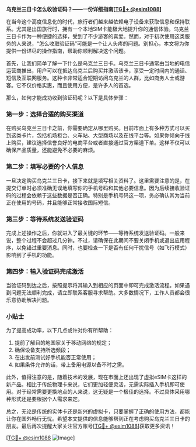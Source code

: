 **乌克兰三日卡怎么收验证码？——一份详细指南[[TG💪+ @esim1088](https://t.me/s/esim1088)]**

在当今这个高度信息化的时代，旅行者们越来越依赖电子设备来获取信息和保持联系。尤其是出国旅行时，拥有一个本地SIM卡能极大地提升你的通信体验。乌克兰三日卡作为一种便捷的选择，受到了不少游客的喜爱。然而，对于初次使用这类服务的人来说，“怎么收取验证码”可能是一个让人头疼的问题。别担心，本文将为你提供一份详尽的操作指南，帮助你顺利解决这个问题。

首先，让我们简单了解一下什么是乌克兰三日卡。乌克兰三日卡通常由当地的电信运营商推出，用户可以在抵达乌克兰后购买并激活该卡，享受一定时间内的通话、短信及互联网服务。这种卡非常适合短期访问乌克兰的人群，比如商务人士或游客。它不仅价格实惠，而且使用方便，是许多人的首选。

那么，如何才能成功收到验证码呢？以下是具体步骤：

### 第一步：选择合适的购买渠道

在购买乌克兰三日卡之前，你需要确定从哪里购买。目前市面上有多种方式可以买到这类卡片，包括机场柜台、火车站、大型商场以及在线平台等。如果你倾向于线上购买，建议选择信誉良好的电商平台或者直接通过官方渠道下单。这样不仅可以确保产品质量，还能避免不必要的麻烦。

### 第二步：填写必要的个人信息

一旦决定购买乌克兰三日卡，接下来就是填写相关资料了。这里需要注意的是，在提交订单时必须准确无误地填写你的手机号码和其他必要信息。因为后续接收验证码的过程会依赖于这些数据是否正确。特别是手机号码这一项，务必确认其为当前正在使用的号码，并且能够正常接收国际短信。

### 第三步：等待系统发送验证码

完成上述操作之后，你就进入了最关键的环节——等待系统发送验证码。一般来说，整个过程不会超过几分钟。不过，请确保在此期间不要关闭手机或退出应用程序，以免错过重要消息。同时，也要检查一下是否有任何干扰信号（如飞行模式）影响到了手机的功能。

### 第四步：输入验证码完成激活

当验证码到达之后，按照提示将其输入到相应的页面中即可完成激活流程。如果遇到问题无法顺利完成，请立即联系客服寻求帮助。大多数情况下，工作人员都会很乐意协助解决问题。

### 小贴士

为了提高成功率，以下几点或许对你有所帮助：
1. 提前了解目的地国家关于移动网络的规定；
2. 确保设备支持所选频段；
3. 在出发前测试好手机能否正常使用；
4. 如果条件允许的话，带上备用电源以备不时之需。

此外，值得注意的是，随着技术的发展，现在市面上还出现了虚拟eSIM卡这样的新产品。相比于传统物理卡来说，它们更加轻便灵活，无需实际插入手机即可使用。对于经常需要更换地点的人来说，这无疑是一个极佳的选择。不过具体采用哪种形式还是要根据个人需求来定。

总之，无论是传统的实体卡还是新兴的虚拟卡，只要掌握了正确的使用方法，都能让你在国外畅行无忧。希望本文提供的信息能够帮到正在考虑购买乌克兰三日卡的朋友。最后再次提醒大家关注官方账号[[TG💪+ @esim1088](https://t.me/s/esim1088)]获取更多资讯！

[[TG💪+ @esim1088](https://t.me/s/esim1088) ![Image](https://i.postimg.cc/4NQfJmqS/Snipaste-2025-05-13-00-14-12.png)]
